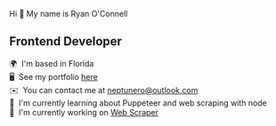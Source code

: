 Hi 👋 My name is Ryan O'Connell
## Frontend Developer
🌍  I'm based in Florida  
🖥️  See my portfolio [here](https://neptunerjo.github.io/portfolio/)  
✉️  You can contact me at [neptunero@outlook.com](mailto:neptunero@outlook.com)  
🧠  I'm currently learning about Puppeteer and web scraping with node    
🚀  I'm currently working on [Web Scraper](https://github.com/NeptuneRjo/web-scraper)
